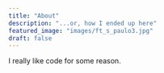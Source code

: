 ```yaml
---
title: "About"
description: "...or, how I ended up here"
featured_image: "images/ft_s_paulo3.jpg"
draft: false
---
```


I really like code for some reason.
